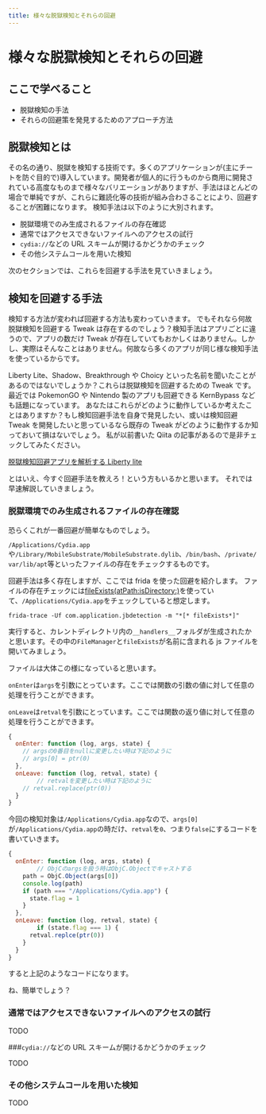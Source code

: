 ```yaml
---
title: 様々な脱獄検知とそれらの回避
---
```


# 様々な脱獄検知とそれらの回避

## ここで学べること

- 脱獄検知の手法
- それらの回避策を発見するためのアプローチ方法

## 脱獄検知とは

その名の通り、脱獄を検知する技術です。多くのアプリケーションが(主にチートを防ぐ目的で)導入しています。開発者が個人的に行うものから商用に開発されている高度なものまで様々なバリエーションがありますが、手法はほとんどの場合で単純ですが、これらに難読化等の技術が組み合わさることにより、回避することが困難になります。
検知手法は以下のように大別されます。

- 脱獄環境でのみ生成されるファイルの存在確認
- 通常ではアクセスできないファイルへのアクセスの試行
- `cydia://`などの URL スキームが開けるかどうかのチェック
- その他システムコールを用いた検知

次のセクションでは、これらを回避する手法を見ていきましょう。

## 検知を回避する手法

検知する方法が変われば回避する方法も変わっていきます。
でもそれなら何故脱獄検知を回避する Tweak は存在するのでしょう？検知手法はアプリごとに違うので、アプリの数だけ Tweak が存在していてもおかしくはありません。しかし、実際はそんなことはありません。何故なら多くのアプリが同じ様な検知手法を使っているからです。

Liberty Lite、Shadow、Breakthrough や Choicy といった名前を聞いたことがあるのではないでしょうか？これらは脱獄検知を回避するための Tweak です。最近では PokemonGO や Nintendo 製のアプリも回避できる KernBypass なども話題になっています。
あなたはこれらがどのように動作しているか考えたことはありますか？もし検知回避手法を自身で発見したい、或いは検知回避 Tweak を開発したいと思っているなら既存の Tweak がどのように動作するか知っておいて損はないでしょう。
私が以前書いた Qiita の記事があるので是非チェックしてみたください。

[脱獄検知回避アプリを解析する Liberty lite](https://qiita.com/sh1ma/items/4763e6a4272564cca662)

とはいえ、今すぐ回避手法を教えろ！という方もいるかと思います。
それでは早速解説していきましょう。

### 脱獄環境でのみ生成されるファイルの存在確認

恐らくこれが一番回避が簡単なものでしょう。

`/Applications/Cydia.app`や`/Library/MobileSubstrate/MobileSubstrate.dylib`、`/bin/bash`、`/private/var/lib/apt`等といったファイルの存在をチェックするものです。

回避手法は多く存在しますが、ここでは frida を使った回避を紹介します。
ファイルの存在チェックには[fileExists(atPath:isDirectory:)](https://developer.apple.com/documentation/foundation/filemanager/1410277-fileexists)を使っていて、`/Applications/Cydia.app`をチェックしていると想定します。

```
frida-trace -Uf com.application.jbdetection -m "*[* fileExists*]"
```

実行すると、カレントディレクトリ内の`__handlers__`フォルダが生成されたかと思います。その中の`FileManager`と`fileExists`が名前に含まれる js ファイルを開いてみましょう。

ファイルは大体この様になっていると思います。

`onEnter`は`args`を引数にとっています。ここでは関数の引数の値に対して任意の処理を行うことができます。

`onLeave`は`retval`を引数にとっています。ここでは関数の返り値に対して任意の処理を行うことができます。

```js
{
  onEnter: function (log, args, state) {
    // argsの0番目をnullに変更したい時は下記のように
    // args[0] = ptr(0)
  },
  onLeave: function (log, retval, state) {
		// retvalを変更したい時は下記のように
    // retval.replace(ptr(0))
  }
}
```

今回の検知対象は`/Applications/Cydia.app`なので、`args[0]`が`/Applications/Cydia.app`の時だけ、`retval`を`0`、つまり`false`にするコードを書いていきます。

```js
{
  onEnter: function (log, args, state) {
		// ObjCのargsを扱う時はObjC.Objectでキャストする
    path = ObjC.Object(args[0])
    console.log(path)
    if (path === "/Applications/Cydia.app") {
      state.flag = 1
    }
  },
  onLeave: function (log, retval, state) {
		if (state.flag === 1) {
      retval.replce(ptr(0))
    }
  }
}
```

すると上記のようなコードになります。

ね、簡単でしょう？

### 通常ではアクセスできないファイルへのアクセスの試行

TODO

###`cydia://`などの URL スキームが開けるかどうかのチェック

TODO

 ### その他システムコールを用いた検知

TODO